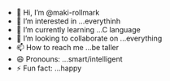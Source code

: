 - 👋 Hi, I’m @maki-rollmark
- 👀 I’m interested in ...everythinh
- 🌱 I’m currently learning ...C language
- 💞️ I’m looking to collaborate on ...everything
- 📫 How to reach me ...be taller
- 😄 Pronouns: ...smart/intelligent
- ⚡ Fun fact: ...happy

<!---
maki-rollmark/maki-rollmark is a ✨ special ✨ repository because its `README.md` (this file) appears on your GitHub profile.
You can click the Preview link to take a look at your changes.
--->
